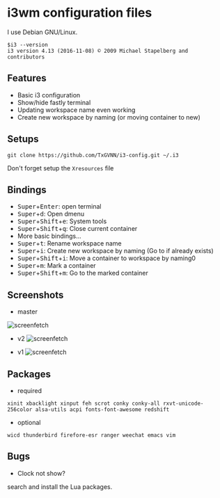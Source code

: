 # i3wm configuration files

I use Debian GNU/Linux.
```
$i3 --version
i3 version 4.13 (2016-11-08) © 2009 Michael Stapelberg and contributors
```
## Features

- Basic i3 configuration
- Show/hide fastly terminal
- Updating workspace name even working
- Create new workspace by naming (or moving container to new)

## Setups
```
git clone https://github.com/TxGVNN/i3-config.git ~/.i3
```
Don't forget setup the `Xresources` file

## Bindings
* <kbd>Super</kbd>+<kbd>Enter</kbd>: open terminal
* <kbd>Super</kbd>+<kbd>d</kbd>: Open dmenu
* <kbd>Super</kbd>+<kbd>Shift</kbd>+<kbd>e</kbd>: System tools
* <kbd>Super</kbd>+<kbd>Shift</kbd>+<kbd>q</kbd>: Close current container
* More basic bindings...
* <kbd>Super</kbd>+<kbd>t</kbd>: Rename workspace name
* <kbd>Super</kbd>+<kbd>i</kbd>: Create new workspace by naming (Go to if already exists) 
* <kbd>Super</kbd>+<kbd>Shift</kbd>+<kbd>i</kbd>: Move a container to workspace by naming0
* <kbd>Super</kbd>+<kbd>m</kbd>: Mark a container
* <kbd>Super</kbd>+<kbd>Shift</kbd>+<kbd>m</kbd>: Go to the marked container

## Screenshots
- master

![screenfetch](http://i.imgur.com/uHzHgWD.png)

- v2
![screenfetch](http://i.imgur.com/gJQy6nk.png)

- v1
![screenfetch](http://i.imgur.com/S2WVk6X.png)

## Packages
- required

``xinit xbacklight xinput feh scrot conky conky-all rxvt-unicode-256color alsa-utils acpi fonts-font-awesome redshift
``
- optional

``wicd thunderbird firefore-esr ranger weechat emacs vim
``

## Bugs
- Clock not show?

search and install the Lua packages.
